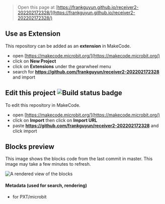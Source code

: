 
> Open this page at [https://frankguyun.github.io/receiver2-202202172328/](https://frankguyun.github.io/receiver2-202202172328/)

## Use as Extension

This repository can be added as an **extension** in MakeCode.

* open [https://makecode.microbit.org/](https://makecode.microbit.org/)
* click on **New Project**
* click on **Extensions** under the gearwheel menu
* search for **https://github.com/frankguyun/receiver2-202202172328** and import

## Edit this project ![Build status badge](https://github.com/frankguyun/receiver2-202202172328/workflows/MakeCode/badge.svg)

To edit this repository in MakeCode.

* open [https://makecode.microbit.org/](https://makecode.microbit.org/)
* click on **Import** then click on **Import URL**
* paste **https://github.com/frankguyun/receiver2-202202172328** and click import

## Blocks preview

This image shows the blocks code from the last commit in master.
This image may take a few minutes to refresh.

![A rendered view of the blocks](https://github.com/frankguyun/receiver2-202202172328/raw/master/.github/makecode/blocks.png)

#### Metadata (used for search, rendering)

* for PXT/microbit
<script src="https://makecode.com/gh-pages-embed.js"></script><script>makeCodeRender("{{ site.makecode.home_url }}", "{{ site.github.owner_name }}/{{ site.github.repository_name }}");</script>
